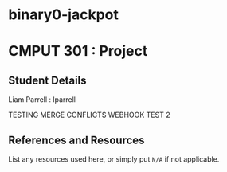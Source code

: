 # binary0-jackpot

# CMPUT 301 : Project

## Student Details

Liam Parrell : lparrell

TESTING MERGE CONFLICTS
WEBHOOK TEST 2

## References and Resources

List any resources used here, or simply put `N/A` if not applicable.

